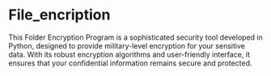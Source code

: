 # File_encription
This Folder Encryption Program is a sophisticated security tool developed in Python, designed to provide military-level encryption for your sensitive data. With its robust encryption algorithms and user-friendly interface, it ensures that your confidential information remains secure and protected.
